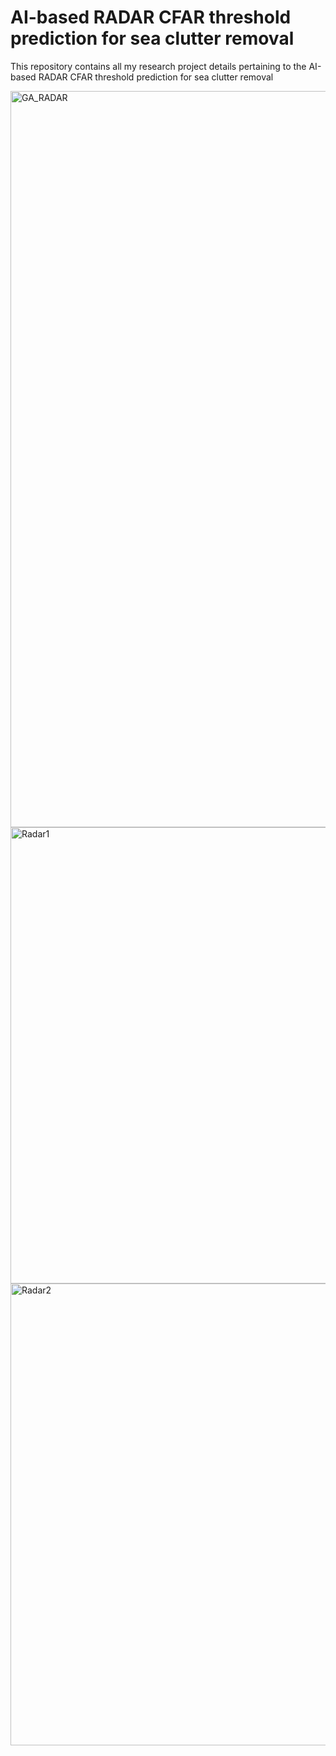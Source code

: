 # AI-based RADAR CFAR threshold prediction for sea clutter removal

This repository contains all my research project details pertaining to the AI-based RADAR CFAR threshold prediction for sea clutter removal

<img width="1178" alt="GA_RADAR" src="https://github.com/VijayKakani414/AI-based-RADAR-CFAR-threshold-prediction-for-sea-clutter-removal/assets/25151205/f0d4a573-a257-49fd-aae0-522cdb97b014">

<img width="730" alt="Radar1" src="https://github.com/VijayKakani414/AI-based-RADAR-CFAR-threshold-prediction-for-sea-clutter-removal/assets/25151205/c5b5c4df-6cd2-4ad6-8e1d-4697086abb8f">

<img width="739" alt="Radar2" src="https://github.com/VijayKakani414/AI-based-RADAR-CFAR-threshold-prediction-for-sea-clutter-removal/assets/25151205/5092983f-3470-4750-9928-7ff0c08cea35">
